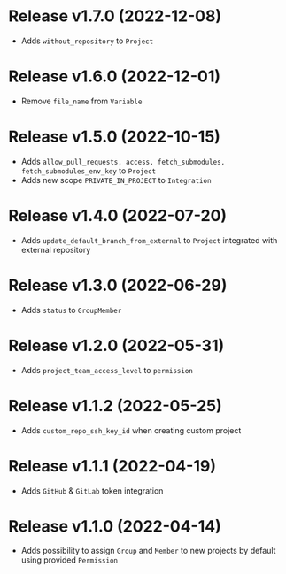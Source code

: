# Release v1.7.0 (2022-12-08)
* Adds `without_repository` to `Project`

# Release v1.6.0 (2022-12-01)
* Remove `file_name` from `Variable`

# Release v1.5.0 (2022-10-15)
* Adds `allow_pull_requests, access, fetch_submodules, fetch_submodules_env_key` to `Project`
* Adds new scope `PRIVATE_IN_PROJECT` to `Integration`

# Release v1.4.0 (2022-07-20)
* Adds `update_default_branch_from_external` to `Project` integrated with external repository

# Release v1.3.0 (2022-06-29)
* Adds `status` to `GroupMember`

# Release v1.2.0 (2022-05-31)
* Adds `project_team_access_level` to `permission`

# Release v1.1.2 (2022-05-25)
* Adds `custom_repo_ssh_key_id` when creating custom project

# Release v1.1.1 (2022-04-19)
* Adds `GitHub` & `GitLab` token integration

# Release v1.1.0 (2022-04-14)
* Adds possibility to assign `Group` and `Member` to new projects by default using provided `Permission`